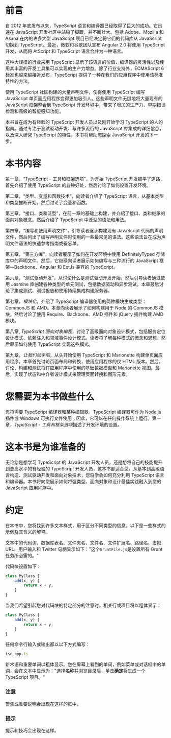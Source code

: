 # 前言

自 2012 年底发布以来，TypeScript 语言和编译器已经取得了巨大的成功。它迅速在 JavaScript 开发社区中站稳了脚跟，并不断壮大。包括 Adobe、Mozilla 和 Asana 在内的许多大型 JavaScript 项目已经决定将它们的代码库从 JavaScript 切换到 TypeScript。最近，微软和谷歌团队宣布 Angular 2.0 将使用 TypeScript 开发，从而将 AtScript 和 TypeScript 语言合并为一种语言。

这种大规模的行业采用 TypeScript 显示了该语言的价值、编译器的灵活性以及使用其丰富的开发工具集可以实现的生产力增益。除了行业支持外，ECMAScript 6 标准也越来越接近发布，TypeScript 提供了一种在我们的应用程序中使用该标准特性的方法。

使用 TypeScript 社区构建的大量声明文件，使得使用 TypeScript 编写 JavaScript 单页面应用程序变得更加吸引人。这些声明文件无缝地将大量现有的 JavaScript 框架整合到 TypeScript 开发环境中，带来了增加的生产力、早期错误检测和高级的智能感知功能。

本书旨在成为有经验的 TypeScript 开发人员以及刚开始学习 TypeScript 的人的指南。通过专注于测试驱动开发、与许多流行的 JavaScript 库集成的详细信息，以及深入研究 TypeScript 的特性，本书将帮助您探索 JavaScript 开发的下一步。

# 本书内容

第一章，“TypeScript – 工具和框架选项”，为开始 TypeScript 开发铺平了道路，首先介绍了使用 TypeScript 的各种好处，然后讨论了如何设置开发环境。

第二章，“类型、变量和函数技术”，向读者介绍了 TypeScript 语言，从基本类型和类型推断开始，然后讨论了变量和函数。

第三章，“接口、类和泛型”，在前一章的基础上构建，并介绍了接口、类和继承的面向对象概念。然后介绍了 TypeScript 中泛型的语法和用法。

第四章，“编写和使用声明文件”，引导读者逐步构建现有 JavaScript 代码的声明文件，然后列出了编写声明文件时使用的一些最常见的语法。这些语法旨在成为声明文件语法的快速参考指南或备忘单。

第五章，“第三方库”，向读者展示了如何在开发环境中使用 DefinitelyTyped 存储库中的声明文件。然后，它继续向读者展示如何编写与三种流行的 JavaScript 框架—Backbone、Angular 和 ExtJs 兼容的 TypeScript。

第六章，“测试驱动开发”，从讨论什么是测试驱动开发开始，然后引导读者通过使用 Jasmine 库创建各种类型的单元测试，包括数据驱动和异步测试。本章最后讨论了集成测试、测试报告和使用持续集成构建服务器。

第七章，*模块化*，介绍了 TypeScript 编译器使用的两种模块生成类型：CommonJS 和 AMD。本章向读者展示了如何构建用于 Node 的 CommonJS 模块，然后讨论了使用 Require、Backbone、AMD 插件和 jQuery 插件构建 AMD 模块。

第八章, *TypeScript 面向对象编程*，讨论了高级面向对象设计模式，包括服务定位设计模式、依赖注入和领域事件设计模式。读者将了解每种模式的概念和思想，然后展示如何使用 TypeScript 实现这些模式。

第九章，*让我们动手吧*，从头开始使用 TypeScript 和 Marionette 构建单页面应用程序。本章首先讨论页面布局和转换，使用应用程序的仅 HTML 版本。然后，讨论、构建和测试将在应用程序中使用的基础数据模型和 Marionette 视图。最后，实现了状态和中介者设计模式来管理页面转换和图形元素。

# 您需要为本书做些什么

您将需要 TypeScript 编译器和某种编辑器。TypeScript 编译器可作为 Node.js 插件或 Windows 可执行文件使用；因此，它可以在任何操作系统上运行。第一章，*TypeScript - 工具和框架选项*描述了开发环境的设置。

# 这本书是为谁准备的

无论您是想学习 TypeScript 的 JavaScript 开发人员，还是想将自己的技能提升到更高水平的有经验的 TypeScript 开发人员，这本书都适合您。从基本到高级语言构造、测试驱动开发和面向对象技术，您将学会如何充分利用 TypeScript 语言和编译器。本书将向您展示如何将强类型、面向对象和设计最佳实践融入到您的 JavaScript 应用程序中。

# 约定

在本书中，您将找到许多文本样式，用于区分不同类型的信息。以下是一些样式的示例及其含义的解释。

文本中的代码词、数据库表名、文件夹名、文件名、文件扩展名、路径名、虚拟 URL、用户输入和 Twitter 句柄显示如下："这个`GruntFile.js`是设置所有 Grunt 任务所必需的。"

代码块设置如下：

```ts
class MyClass {
    add(x, y) {
        return x + y;
    }
}
```

当我们希望引起您对代码块的特定部分的注意时，相关行或项目将以粗体显示：

```ts
class MyClass {
    add(x, y) {
        return x + y;
    }
}
```

任何命令行输入或输出都以以下方式编写：

```ts
tsc app.ts

```

新术语和重要单词以粗体显示。您在屏幕上看到的单词，例如菜单或对话框中的单词，会在文本中显示为："选择**名称**并浏览目录后，单击**确定**将生成一个 TypeScript 项目。"

### 注意

警告或重要说明会出现在这样的框中。

### 提示

提示和技巧会出现在这样。
